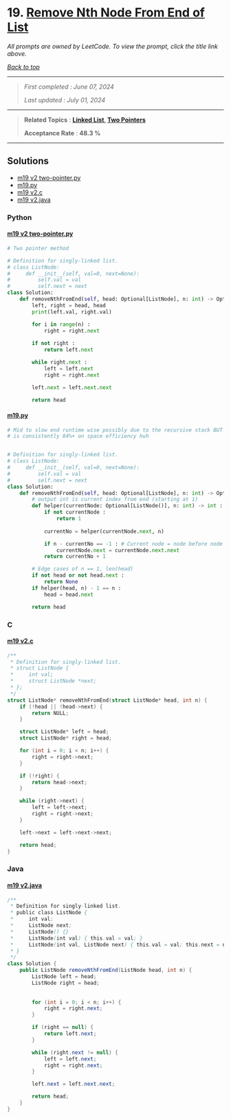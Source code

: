 # 19. [Remove Nth Node From End of List](<https://leetcode.com/problems/remove-nth-node-from-end-of-list>)

*All prompts are owned by LeetCode. To view the prompt, click the title link above.*

*[Back to top](<../README.md>)*

------

> *First completed : June 07, 2024*
>
> *Last updated : July 01, 2024*

------

> **Related Topics** : **[Linked List](<by_topic/Linked List.md>), [Two Pointers](<by_topic/Two Pointers.md>)**
>
> **Acceptance Rate** : **48.3 %**

------

## Solutions

- [m19 v2 two-pointer.py](<../my-submissions/m19 v2 two-pointer.py>)
- [m19.py](<../my-submissions/m19.py>)
- [m19 v2.c](<../my-submissions/m19 v2.c>)
- [m19 v2.java](<../my-submissions/m19 v2.java>)
### Python
#### [m19 v2 two-pointer.py](<../my-submissions/m19 v2 two-pointer.py>)
```Python
# Two pointer method

# Definition for singly-linked list.
# class ListNode:
#     def __init__(self, val=0, next=None):
#         self.val = val
#         self.next = next
class Solution:
    def removeNthFromEnd(self, head: Optional[ListNode], n: int) -> Optional[ListNode]:
        left, right = head, head
        print(left.val, right.val)

        for i in range(n) :
            right = right.next
            
        if not right :
            return left.next

        while right.next :
            left = left.next
            right = right.next

        left.next = left.next.next

        return head
```

#### [m19.py](<../my-submissions/m19.py>)
```Python
# Mid to slow end runtime wise possibly due to the recursive stack BUT
# is consistently 84%+ on space efficiency huh


# Definition for singly-linked list.
# class ListNode:
#     def __init__(self, val=0, next=None):
#         self.val = val
#         self.next = next
class Solution:
    def removeNthFromEnd(self, head: Optional[ListNode], n: int) -> Optional[ListNode]:
        # output int is current index from end (starting at 1)
        def helper(currentNode: Optional[ListNode()], n: int) -> int :
            if not currentNode :
                return 1
            
            currentNo = helper(currentNode.next, n)

            if n - currentNo == -1 : # Current node = node before node to remove
                currentNode.next = currentNode.next.next
            return currentNo + 1

        # Edge cases of n == 1, len(head)
        if not head or not head.next :
            return None
        if helper(head, n) - 1 == n :
            head = head.next

        return head
```

### C
#### [m19 v2.c](<../my-submissions/m19 v2.c>)
```C
/**
 * Definition for singly-linked list.
 * struct ListNode {
 *     int val;
 *     struct ListNode *next;
 * };
 */
struct ListNode* removeNthFromEnd(struct ListNode* head, int n) {
    if (!head || !head->next) {
        return NULL;
    }

    struct ListNode* left = head;
    struct ListNode* right = head;

    for (int i = 0; i < n; i++) {
        right = right->next;
    }

    if (!right) {
        return head->next;
    }

    while (right->next) {
        left = left->next;
        right = right->next;
    }

    left->next = left->next->next;

    return head;
}
```

### Java
#### [m19 v2.java](<../my-submissions/m19 v2.java>)
```Java
/**
 * Definition for singly-linked list.
 * public class ListNode {
 *     int val;
 *     ListNode next;
 *     ListNode() {}
 *     ListNode(int val) { this.val = val; }
 *     ListNode(int val, ListNode next) { this.val = val; this.next = next; }
 * }
 */
class Solution {
    public ListNode removeNthFromEnd(ListNode head, int n) {
        ListNode left = head;
        ListNode right = head;
        
        
        for (int i = 0; i < n; i++) {
            right = right.next;
        }

        if (right == null) {
            return left.next;
        }

        while (right.next != null) {
            left = left.next;
            right = right.next;
        }

        left.next = left.next.next;

        return head;
    }
}
```

